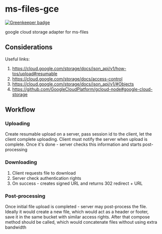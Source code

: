 # ms-files-gce

[![Greenkeeper badge](https://badges.greenkeeper.io/makeomatic/ms-files-gce.svg)](https://greenkeeper.io/)

google cloud storage adapter for ms-files

## Considerations

Useful links:

1. https://cloud.google.com/storage/docs/json_api/v1/how-tos/upload#resumable
2. https://cloud.google.com/storage/docs/access-control
3. https://cloud.google.com/storage/docs/json_api/v1/#Objects
4. https://github.com/GoogleCloudPlatform/gcloud-node#google-cloud-storage

## Workflow

### Uploading

Create resumable upload on a server, pass session id to the client, let the client complete uploading.
Client must notify the server when upload is complete. Once it's done - server checks this information and starts
post-processing

### Downloading

1. Client requests file to download
2. Server check authentication rights
3. On success - creates signed URL and returns 302 redirect + URL

### Post-processing

Once initial file upload is completed - server may post-process the file. Ideally it would create a new file, which would act as a header or footer, save it in the same bucket with similar access rights. After that compose method should be called, which would concatenate files without using extra bandwidth

